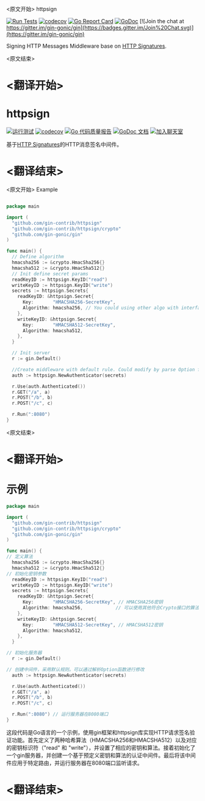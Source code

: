 
<原文开始>
httpsign

[![Run Tests](https://github.com/gin-contrib/httpsign/actions/workflows/go.yml/badge.svg)](https://github.com/gin-contrib/httpsign/actions/workflows/go.yml)
[![codecov](https://codecov.io/gh/gin-contrib/httpsign/branch/master/graph/badge.svg)](https://codecov.io/gh/gin-contrib/httpsign)
[![Go Report Card](https://goreportcard.com/badge/github.com/gin-contrib/httpsign)](https://goreportcard.com/report/github.com/gin-contrib/httpsign)
[![GoDoc](https://godoc.org/github.com/gin-contrib/httpsign?status.svg)](https://godoc.org/github.com/gin-contrib/httpsign)
[![Join the chat at https://gitter.im/gin-gonic/gin](https://badges.gitter.im/Join%20Chat.svg)](https://gitter.im/gin-gonic/gin)

Signing HTTP Messages Middleware base on [HTTP Signatures](https://tools.ietf.org/html/draft-cavage-http-signatures).


<原文结束>

# <翻译开始>
# httpsign

[![运行测试](https://github.com/gin-contrib/httpsign/actions/workflows/go.yml/badge.svg)](https://github.com/gin-contrib/httpsign/actions/workflows/go.yml)
[![codecov](https://codecov.io/gh/gin-contrib/httpsign/branch/master/graph/badge.svg)](https://codecov.io/gh/gin-contrib/httpsign)
[![Go 代码质量报告](https://goreportcard.com/badge/github.com/gin-contrib/httpsign)](https://goreportcard.com/report/github.com/gin-contrib/httpsign)
[![GoDoc 文档](https://godoc.org/github.com/gin-contrib/httpsign?status.svg)](https://godoc.org/github.com/gin-contrib/httpsign)
[![加入聊天室](https://badges.gitter.im/Join%20Chat.svg)](https://gitter.im/gin-gonic/gin)

基于[HTTP Signatures](https://tools.ietf.org/html/draft-cavage-http-signatures)的HTTP消息签名中间件。

# <翻译结束>


<原文开始>
Example

``` go

package main

import (
  "github.com/gin-contrib/httpsign"
  "github.com/gin-contrib/httpsign/crypto"
  "github.com/gin-gonic/gin"
)

func main() {
  // Define algorithm
  hmacsha256 := &crypto.HmacSha256{}
  hmacsha512 := &crypto.HmacSha512{}
  // Init define secret params
  readKeyID := httpsign.KeyID("read")
  writeKeyID := httpsign.KeyID("write")
  secrets := httpsign.Secrets{
    readKeyID: &httpsign.Secret{
      Key:       "HMACSHA256-SecretKey",
      Algorithm: hmacsha256, // You could using other algo with interface Crypto
    },
    writeKeyID: &httpsign.Secret{
      Key:       "HMACSHA512-SecretKey",
      Algorithm: hmacsha512,
    },
  }

  // Init server
  r := gin.Default()

  //Create middleware with default rule. Could modify by parse Option func
  auth := httpsign.NewAuthenticator(secrets)

  r.Use(auth.Authenticated())
  r.GET("/a", a)
  r.POST("/b", b)
  r.POST("/c", c)

  r.Run(":8080")
}
```

<原文结束>

# <翻译开始>
# 示例

``` go
package main

import (
  "github.com/gin-contrib/httpsign"
  "github.com/gin-contrib/httpsign/crypto"
  "github.com/gin-gonic/gin"
)

func main() {
// 定义算法
  hmacsha256 := &crypto.HmacSha256{}
  hmacsha512 := &crypto.HmacSha512{}
// 初始化密钥参数
  readKeyID := httpsign.KeyID("read")
  writeKeyID := httpsign.KeyID("write")
  secrets := httpsign.Secrets{
    readKeyID: &httpsign.Secret{
      Key:       "HMACSHA256-SecretKey", // HMACSHA256密钥
      Algorithm: hmacsha256,            // 可以使用其他符合Crypto接口的算法
    },
    writeKeyID: &httpsign.Secret{
      Key:       "HMACSHA512-SecretKey", // HMACSHA512密钥
      Algorithm: hmacsha512,
    },
  }

// 初始化服务器
  r := gin.Default()

// 创建中间件，采用默认规则。可以通过解析Option函数进行修改
  auth := httpsign.NewAuthenticator(secrets)

  r.Use(auth.Authenticated())
  r.GET("/a", a)
  r.POST("/b", b)
  r.POST("/c", c)

  r.Run(":8080") // 运行服务器在8080端口
}
```

这段代码是Go语言的一个示例，使用gin框架和httpsign库实现HTTP请求签名验证功能。首先定义了两种哈希算法（HMACSHA256和HMACSHA512）以及对应的密钥标识符（"read" 和 "write"），并设置了相应的密钥和算法。接着初始化了一个gin服务器，并创建一个基于预定义密钥和算法的认证中间件。最后将该中间件应用于特定路由，并运行服务器在8080端口监听请求。

# <翻译结束>

